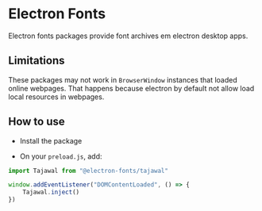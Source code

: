 # Electron Fonts

Electron fonts packages provide font archives em electron desktop apps.

## Limitations

These packages may not work in `BrowserWindow` instances that loaded online webpages. That happens because electron by default not allow load local resources in webpages.

## How to use

* Install the package

* On your `preload.js`, add:

```ts
import Tajawal from "@electron-fonts/tajawal"

window.addEventListener("DOMContentLoaded", () => {
    Tajawal.inject()
})
```